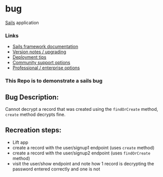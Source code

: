 # bug

[Sails](https://sailsjs.com) application


### Links

+ [Sails framework documentation](https://sailsjs.com/documentation)
+ [Version notes / upgrading](https://sailsjs.com/documentation/upgrading)
+ [Deployment tips](https://sailsjs.com/documentation/concepts/deployment)
+ [Community support options](https://sailsjs.com/support)
+ [Professional / enterprise options](https://sailsjs.com/studio)


### This Repo is to demonstrate a sails bug

## Bug Description:
Cannot decrypt a record that was created using the `findOrCreate` method, `create` method decrypts fine.

## Recreation steps:
- Lift app
- create a record with the user/signup1 endpoint (uses `create` method)
- create a record with the user/signup2 endpoint (uses `findOrCreate` method)
- visit the user/show endpoint and note how 1 record is decrypting the password entered correctly and one is not
